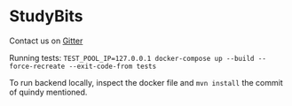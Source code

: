 # StudyBits

Contact us on [Gitter](https://gitter.im/StudyBits/Lobby)



Running tests: `TEST_POOL_IP=127.0.0.1 docker-compose up --build --force-recreate --exit-code-from tests`

To run backend locally, inspect the docker file and `mvn install` the commit of quindy mentioned.
